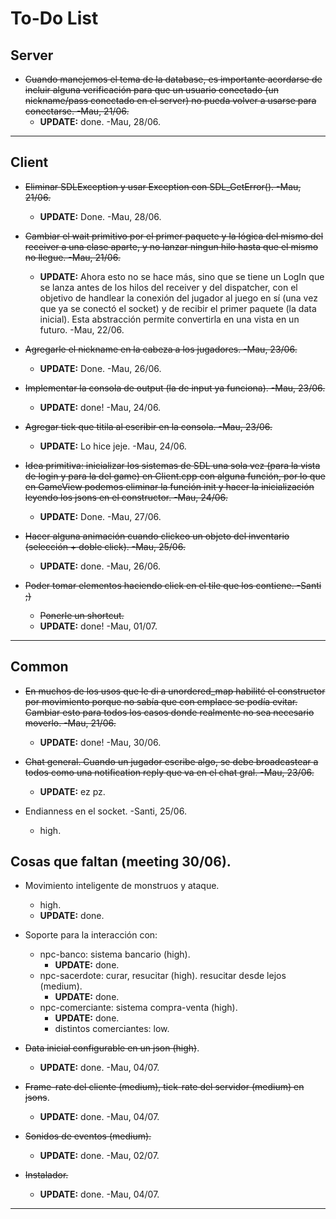# To-Do List

## Server

* ~~Cuando manejemos el tema de la database, es importante acordarse de incluir alguna verificación para que un usuario conectado (un nickname/pass conectado en el server) no pueda volver a usarse para conectarse. -Mau, 21/06.~~
    * **UPDATE:** done. -Mau, 28/06.



---

## Client

* ~~Eliminar SDLException y usar Exception con SDL_GetError(). -Mau, 21/06.~~
    * **UPDATE:** Done. -Mau, 28/06.

* ~~Cambiar el wait primitivo por el primer paquete y la lógica del mismo del receiver a una clase aparte, y no lanzar ningun hilo hasta que el mismo no llegue. -Mau, 21/06.~~
    * **UPDATE:** Ahora esto no se hace más, sino que se tiene un LogIn que se lanza antes de los hilos del receiver y del dispatcher, con el objetivo de handlear la conexión del jugador al juego en sí (una vez que ya se conectó el socket) y de recibir el primer paquete (la data inicial). Esta abstracción permite convertirla en una vista en un futuro. -Mau, 22/06.

* ~~Agregarle el nickname en la cabeza a los jugadores. -Mau, 23/06.~~
    * **UPDATE:** Done. -Mau, 26/06.



* ~~Implementar la consola de output (la de input ya funciona). -Mau, 23/06.~~
    * **UPDATE:** done! -Mau, 24/06.

* ~~Agregar tick que titila al escribir en la consola. -Mau, 23/06.~~
    * **UPDATE:** Lo hice jeje. -Mau, 24/06.



* ~~Idea primitiva: inicializar los sistemas de SDL una sola vez (para la vista de login y para la del game) en Client.cpp con alguna función, por lo que en GameView podemos eliminar la función init y hacer la inicialización leyendo los jsons en el constructor. -Mau, 24/06.~~
    * **UPDATE:** Done. -Mau, 27/06.

* ~~Hacer alguna animación cuando clickeo un objeto del inventario (selección + doble click). -Mau, 25/06.~~
    * **UPDATE:** done. -Mau, 26/06.



* ~~Poder tomar elementos haciendo click en el tile que los contiene. -Santi ;)~~
    * ~~Ponerle un shortcut.~~
    * **UPDATE:** done! -Mau, 01/07.


---

## Common

* ~~En muchos de los usos que le di a unordered_map habilité el constructor por movimiento porque no sabía que con emplace se podía evitar. Cambiar esto para todos los casos donde realmente no sea necesario moverlo. -Mau, 21/06.~~
    * **UPDATE:** done! -Mau, 30/06.

* ~~Chat general. Cuando un jugador escribe algo, se debe broadcastear a todos como una notification reply que va en el chat gral. -Mau, 23/06.~~
    * **UPDATE:** ez pz. 

* Endianness en el socket. -Santi, 25/06.
    * high.



## Cosas que faltan (meeting 30/06).

* Movimiento inteligente de monstruos y ataque.
    * high.
    * **UPDATE:** done.

* Soporte para la interacción con:
    * npc-banco: sistema bancario (high).  
       * **UPDATE:** done.
    * npc-sacerdote: curar, resucitar (high). resucitar desde lejos (medium).
       * **UPDATE:** done.
    * npc-comerciante: sistema compra-venta (high).
       * **UPDATE:** done.
        * distintos comerciantes: low.

* ~~Data inicial configurable en un json (high)~~.
    * **UPDATE:** done. -Mau, 04/07.

* ~~Frame-rate del cliente (medium), tick-rate del servidor (medium) en jsons~~.
    * **UPDATE:** done. -Mau, 04/07.

* ~~Sonidos de eventos (medium).~~
    * **UPDATE:** done. -Mau, 02/07.

* ~~Instalador.~~
    * **UPDATE:** done. -Mau, 04/07.



---

